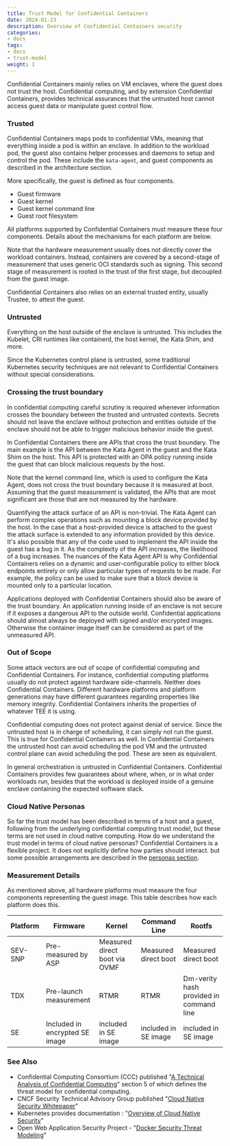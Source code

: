 ```yaml
---
title: Trust Model for Confidential Containers
date: 2024-01-23
description: Overview of Confidential Containers security
categories:
- docs
tags:
- docs
- trust-model
weight: 1
---
```


Confidential Containers mainly relies on VM enclaves, where the guest does not trust the host.
Confidential computing, and by extension Confidential Containers, provides technical assurances
that the untrusted host cannot access guest data or manipulate guest control flow.

### Trusted 

Confidential Containers maps pods to confidential VMs, meaning that everything inside a pod is
within an enclave. In addition to the workload pod, the guest also contains helper processes
and daemons to setup and control the pod.
These include the `kata-agent`, and guest components as described in the architecture section.

More specifically, the guest is defined as four components.
- Guest firmware
- Guest kernel
- Guest kernel command line
- Guest root filesystem

All platforms supported by Confidential Containers must measure these four components.
Details about the mechanisms for each platform are below.

Note that the hardware measurement usually does not directly cover the workload containers.
Instead, containers are covered by a second-stage of measurement that uses generic OCI
standards such as signing.
This second stage of measurement is rooted in the trust of the first stage,
but decoupled from the guest image.

Confidential Containers also relies on an external trusted entity, usually Trustee,
to attest the guest.

### Untrusted

Everything on the host outside of the enclave is untrusted.
This includes the Kubelet, CRI runtimes like containerd, the host kernel,
the Kata Shim, and more.

Since the Kubernetes control plane is untrusted, some traditional Kubernetes
security techniques are not relevant to Confidential Containers without special considerations.

### Crossing the trust boundary

In confidential computing careful scrutiny is required whenever information crosses the boundary
between the trusted and untrusted contexts. 
Secrets should not leave the enclave without protection
and entities outside of the enclave should not be able to trigger malicious behavior inside the guest. 

In Confidential Containers there are APIs that cross the trust boundary.
The main example is the API between the Kata Agent in the guest and the Kata Shim on the host.
This API is protected with an OPA policy running inside the guest that can block
malicious requests by the host.

Note that the kernel command line, which is used to configure the Kata Agent, does not
cross the trust boundary because it is measured at boot.
Assuming that the guest measurement is validated, the APIs that are most significant
are those that are not measured by the hardware.

Quantifying the attack surface of an API is non-trivial.
The Kata Agent can perform complex operations such as mounting a block device provided
by the host.
In the case that a host-provided device is attached to the guest the attack surface
is extended to any information provided by this device.
It's also possible that any of the code used to implement the API inside the guest
has a bug in it.
As the complexity of the API increases, the likelihood of a bug increases.
The nuances of the Kata Agent API is why Confidential Containers relies on a dynamic
and user-configurable policy to either block endpoints entirely
or only allow particular types of requests to be made.
For example, the policy can be used to make sure that a block device is mounted
only to a particular location.

Applications deployed with Confidential Containers should also be aware of the trust boundary.
An application running inside of an enclave is not secure if it exposes a dangerous API to the outside world.
Confidential applications should almost always be deployed with signed and/or encrypted images.
Otherwise the container image itself can be considered as part of the unmeasured API.

### Out of Scope

Some attack vectors are out of scope of confidential computing and Confidential Containers.
For instance, confidential computing platforms usually do not protect against hardware side-channels.
Neither does Confidential Containers.
Different hardware platforms and platform generations may have different guarantees
regarding properties like memory integrity.
Confidential Containers inherits the properties of whatever TEE it is using.

Confidential computing does not protect against denial of service.
Since the untrusted host is in charge of scheduling, it can simply not run the guest.
This is true for Confidential Containers as well.
In Confidential Containers the untrusted host can avoid scheduling the pod VM
and the untrusted control plane can avoid scheduling the pod.
These are seen as equivalent.

In general orchestration is untrusted in Confidential Containers.
Confidential Containers provides few guarantees about where, when, or in what order
workloads run, besides that the workload is deployed inside of a genuine enclave
containing the expected software stack.

### Cloud Native Personas

So far the trust model has been described in terms of a host and a guest,
following from the underlying confidential computing trust model,
but these terms are not used in cloud native computing. 
How do we understand the trust model in terms of cloud native personas?
Confidential Containers is a flexible project.
It does not explicitly define how parties should interact. 
but some possible arrangements are described in the [personas section](cloud-native-personas.md).

### Measurement Details

As mentioned above, all hardware platforms must measure the four components representing
the guest image.
This table describes how each platform does this.

| Platform | Firmware | Kernel | Command Line | Rootfs |
| -------- | -------- | ------ | ------------ | ------ |
| SEV-SNP  | Pre-measured by ASP | Measured direct boot via OVMF | Measured direct boot | Measured direct boot |
| TDX | Pre-launch measurement | RTMR | RTMR | Dm-verity hash provided in command line |
| SE | Included in encrypted SE image | included in SE image | included in SE image | included in SE image |

### See Also

- Confidential Computing Consortium (CCC) published
  "[A Technical Analysis of Confidential Computing](https://confidentialcomputing.io/wp-content/uploads/sites/10/2023/03/CCC-A-Technical-Analysis-of-Confidential-Computing-v1.3_unlocked.pdf)"
  section 5 of which defines the threat model for confidential computing.
- CNCF Security Technical Advisory Group published
  "[Cloud Native Security Whitepaper](https://github.com/cncf/tag-security/blob/main/security-whitepaper/v2/CNCF_cloud-native-security-whitepaper-May2022-v2.pdf)"
- Kubernetes provides documentation :
  "[Overview of Cloud Native Security](https://kubernetes.io/docs/concepts/security/overview/)"
- Open Web Application Security Project -
  "[Docker Security Threat Modeling](https://github.com/OWASP/Docker-Security/blob/main/001%20-%20Threats.md)"
